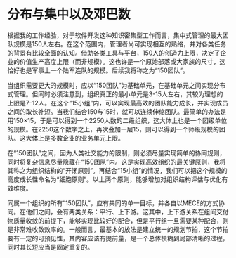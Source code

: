 # 分布与集中以及邓巴数

根据我的工作经验，对于软件开发这种知识密集型工作而言，集中式管理的最大团队规模是150人左右。在这个范围内，管理者尚可实现相互的熟络，并对各类任务的背景有比较全面的认知。借助各类工具与平台，150人的创造力上限，决定了企业的价值生产高度上限（而非规模）。这也许是一个原始部落或大家族的尺寸，这恰好也是军事上一个陆军连队的规模。后续我将称之为“150团队”。

当组织需要更大的规模时，应以“150团队”为基础单元，在基础单元之间实现分布式管理。但同时必须注意到，组织真正的最小单元是3-15人左右，其较为理想的上限是7-12人。在这个“15小组”内，可以实现最高效的团队能力成长，并实现成员之间的取长补短。当我们结合150与15时，就可以连续伸缩团队。最简单的办法是用150×15，于是可以得到一个2250人数的二级组织，这大体上也是一个团级单位的规模。在2250这个数字之上，再次叠加一层15，则可以得到一个师级规模的团队。这大体上是多数企业的业务单元上限。

在“150团队”之间，因为人类社交能力的限制，则必须尽量实现简单的协同规则，同时将复杂信息尽量隐藏在“150团队”内。这是实现高效组织的最关键原则，我将其称之为组织结构的“开闭原则”。再结合“15小组”的情况，我们可以把这个规模的高度成长性命名为“细胞原则”。以上两个原则，能够增加对组织结构评估与优化有效维度。

同属一个组织的所有“150团队”，应有共同的单一目标，并各自以MECE的方式协同。在他们之间，会有两类关系：平行、上下游。这其中，上下游关系在组间交付物质量收敛的前提下，能够实现比较好的配合，但是平行组一旦需要某种配合，则是非常难收敛效率的。一般而言，最基本的放法是建立统一的规划节拍，这个节拍要有一定的可预见性，其内容应该有提前量，是一个总体模糊到局部清晰的过程，同时其长短应当是固定重复的。

